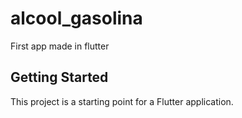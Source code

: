 # alcool_gasolina

First app made in flutter

## Getting Started

This project is a starting point for a Flutter application.


